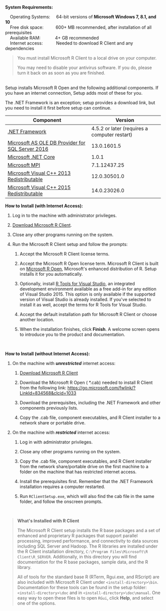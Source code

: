 **System Requirements:**

&nbsp;&nbsp;&nbsp;&nbsp;Operating Systems: &nbsp;&nbsp;&nbsp;  64-bit versions of **Microsoft Windows 7, 8.1, and 10**<br>
&nbsp;&nbsp;&nbsp;&nbsp;Free disk space: &nbsp;&nbsp;&nbsp;&nbsp;&nbsp;&nbsp;&nbsp;&nbsp; 600+ MB recommended, after installation of all prerequisites <br>
&nbsp;&nbsp;&nbsp;&nbsp;Available RAM: &nbsp;&nbsp;&nbsp;&nbsp;&nbsp;&nbsp;&nbsp;&nbsp;&nbsp;&nbsp; 4+ GB recommended <br>
&nbsp;&nbsp;&nbsp;&nbsp;Internet access: &nbsp;&nbsp;&nbsp;&nbsp;&nbsp;&nbsp;&nbsp;&nbsp;&nbsp; Needed to download R Client and any dependencies   


   >You must install Microsoft R Client to a local drive on your computer.
   >
   >You may need to disable your antivirus software. If you do, please turn it back on as soon as you are finished.

<br>
Setup installs Microsoft R Open and the following additional components. If you have an internet connection, Setup adds most of these for you.

The .NET Framework is an exception; setup provides a download link, but you need to install it first before setup can continue.

| Component | Version |
|-----------|---------|
| [.NET Framework](https://www.microsoft.com/download/details.aspx?id=42642) | 4.5.2 or later (requires a computer restart)|
| [Microsoft AS OLE DB Provider for SQL Server 2016](https://www.microsoft.com/download/details.aspx?id=52676) | 13.0.1601.5 |
| [Microsoft .NET Core](https://www.microsoft.com/net/download) | 1.0.1 |
| [Microsoft MPI](https://www.microsoft.com/download/details.aspx?id=52981) | 7.1.12437.25 |
| [Microsoft Visual C++ 2013 Redistributable](https://www.microsoft.com/download/details.aspx?id=40784) | 12.0.30501.0 |
| [Microsoft Visual C++ 2015 Redistributable](https://www.microsoft.com//download/details.aspx?id=48145) | 14.0.23026.0 |

**How to Install (with Internet Access):**

1. Log in to the machine with administrator privileges.

1. [Download Microsoft R Client](http://aka.ms/rclient/download).

1. Close any other programs running on the system.

1. Run the Microsoft R Client setup and follow the prompts:

    1. Accept the Microsoft R Client license terms.

    1. Accept the Microsoft R Open license term. Microsoft R Client is built on [Microsoft R Open](../../r-open.md), Microsoft's enhanced distribution of R. Setup installs it for you automatically.

    1. Optionally, install [R Tools for Visual Studio](https://msdn.microsoft.com/en-us/library/mt721271.aspx#Anchor_1), an integrated development environment available as a free add-in for any edition of Visual Studio 2015. This option is only available if the supported version of Visual Studio is already installed.  If you've selected to install it as well, accept the terms for R Tools for Visual Studio.

    1. Accept the default installation path for Microsoft R Client or choose another location.

    1. When the installation finishes, click **Finish**.  A welcome screen opens to introduce you to the product and documentation.

<br>

**How to Install (without Internet Access):**

1. On the machine with _**unrestricted**_ internet access:

   1. [Download Microsoft R Client](http://aka.ms/rclient/download)

   1. Download the Microsoft R Open ( *.cab) needed to install R Client from the following link: https://go.microsoft.com/fwlink/?LinkId=834568&clcid=1033

   1. Download the prerequisites, including the .NET Framework and other components previously lists.

   1. Copy the .cab file, component executables, and R Client installer to a network share or portable drive.

1. On the machine with _**restricted**_ internet access:

   1. Log in with administrator privileges.

   1. Close any other programs running on the system.

   1. Copy the .cab file, component executables, and R Client installer from the network share/portable drive on the first machine to a folder on the machine that has restricted internet access.

   1. Install the prerequisites first. Remember that the .NET Framework installation requires a computer restarted.

   1. Run `RClientSetup.exe`, which will also find the cab file in the same folder, and follow the onscreen prompts.

<br>

>**What's Installed with R Client**<br>
>
>The Microsoft R Client setup installs the R base packages and a set of enhanced and proprietary R packages that support parallel processing, improved performance, and connectivity to data sources including SQL Server and Hadoop. The R libraries are installed under the R Client installation directory, `C:\Program Files\Microsoft\R Client\R_SERVER`. Additionally, in this directory you will find documentation for the R base packages, sample data, and the R library.
>
>All of tools for the standard base R (RTerm, Rgui.exe, and RScript) are also included with Microsoft R Client under `<install-directory>\bin`. Documentation for these tools can be found in the setup folder: `<install-directory>\doc` and in `<install-directory>\doc\manual`. One easy way to open these files is to open `RGui`, click **Help**, and select one of the options.
